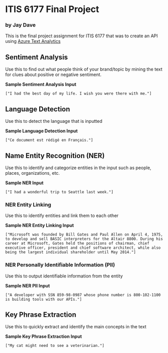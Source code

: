 # ITIS 6177 Final Project
### by Jay Dave

This is the final project assignment for ITIS 6177 that was to create an API using [Azure Text Analytics](https://docs.microsoft.com/en-us/azure/cognitive-services/text-analytics/)

## Sentiment Analysis
Use this to find out what people think of your brand/topic by mining the text for clues about positive or negative sentiment.

**Sample Sentiment Analysis Input**
```
["I had the best day of my life. I wish you were there with me."]
```

## Language Detection
Use this to detect the language that is inputted 

**Sample Language Detection Input**
```
["Ce document est rédigé en Français."]
```

## Name Entity Recognition (NER)
Use this to identify and categorize entities in the input such as people, places, organizations, etc.

**Sample NER Input**
```
["I had a wonderful trip to Seattle last week."]
```

### NER Entity Linking
Use this to identify entities and link them to each other

**Sample NER Entity Linking Input**
```
["Microsoft was founded by Bill Gates and Paul Allen on April 4, 1975, to develop and sell BASIC interpreters for the Altair 8800. During his career at Microsoft, Gates held the positions of chairman, chief executive officer, president and chief software architect, while also being the largest individual shareholder until May 2014."]
```

### NER Personally Identifiable Information (PII)
Use this to output identifiable information from the entity

**Sample NER PII Input**
```
["A developer with SSN 859-98-0987 whose phone number is 800-102-1100 is building tools with our APIs."]
```

## Key Phrase Extraction
Use this to quickly extract and identify the main concepts in the text

**Sample Key Phrase Extraction Input**
```
["My cat might need to see a veterinarian."]
```
